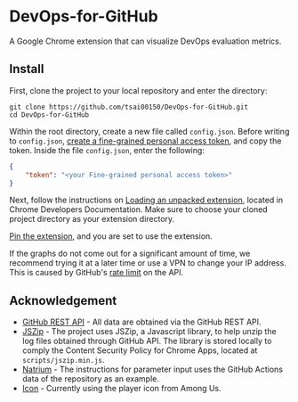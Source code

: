 # DevOps-for-GitHub
A Google Chrome extension that can visualize DevOps evaluation metrics. 

## Install
First, clone the project to your local repository and enter the directory:
```console
git clone https://github.com/tsai00150/DevOps-for-GitHub.git
cd DevOps-for-GitHub
```
Within the root directory, create a new file called `config.json`. Before writing to `config.json`, [create a fine-grained personal access token](https://docs.github.com/en/authentication/keeping-your-account-and-data-secure/creating-a-personal-access-token#creating-a-fine-grained-personal-access-token), and copy the token. Inside the file `config.json`, enter the following:
```json
{
    "token": "<your Fine-grained personal access token>"
}
```

Next, follow the instructions on [Loading an unpacked extension](https://developer.chrome.com/docs/extensions/mv3/getstarted/development-basics/#load-unpacked), located in Chrome Developers Documentation. Make sure to choose your cloned project directory as your extension directory.

[Pin the extension](https://developer.chrome.com/docs/extensions/mv3/getstarted/development-basics/#pin), and you are set to use the extension. 

If the graphs do not come out for a significant amount of time, we recommend trying it at a later time or use a VPN to change your IP address. This is caused by GitHub's [rate limit](https://www.endorlabs.com/blog/how-to-get-the-most-out-of-github-api-rate-limits) on the API.  

## Acknowledgement
* [GitHub REST API](https://docs.github.com/en/rest?apiVersion=2022-11-28) - All data are obtained via the GitHub REST API. 
* [JSZip](https://stuk.github.io/jszip/) - The project uses JSZip, a Javascript library, to help unzip the log files obtained through GitHub API. The library is stored locally to comply the Content Security Policy for Chrome Apps, located at `scripts/jszip.min.js`. 
* [Natrium](https://github.com/appditto/natrium_wallet_flutter) - The instructions for parameter input uses the GitHub Actions data of the repository as an example. 
* [Icon](https://icon-icons.com/icon/among-us-player-red/156942) - Currently using the player icon from Among Us. 
